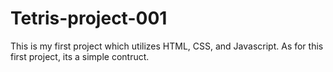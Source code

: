 # Tetris-project-001

This is my first project which utilizes HTML, CSS, and Javascript. As for this first project, its a simple contruct.

